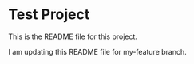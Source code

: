 # Test Project

This is the README file for this project.

I am updating this README file for my-feature branch.

